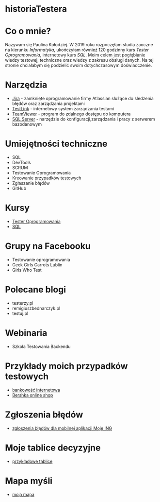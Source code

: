 # historiaTestera
# Co o mnie?
Nazywam się Paulina Kołodziej. W 2019 roku rozpoczęłam studia zaoczne na kierunku *Informatyka*,  ukończyłam również 120 godzinny kurs *Tester Oprogramowania*, internetowy kurs *SQL*. Moim celem jest pogłębianie wiedzy testowej, techniczne oraz wiedzy z zakresu obsługi danych. Na tej stronie chciałabym się podzielić swoim dotychczasowym doświadczenie.  

# Narzędzia
* [Jira](https://www.atlassian.com/pl/software/jira) - zamknięte oprogramowanie firmy Atlassian służące do śledzenia błędów oraz zarządzania projektami 
* [TestLink](http://testlink.org/) -  internetowy system zarządzania testami 
* [TeamViewer](https://www.teamviewer.com/pl/) - program do zdalnego dostępu do komputera 
* [SQL Server](https://www.microsoft.com/pl-pl) - narzędzie do konfiguracji,zarządzania i pracy z serwerem bazodanowym

# Umiejętności techniczne

* SQL
* DevTools
* SCRUM
* Testowanie Oprogramowania
* Kreowanie przypadków testowych
* Zgłaszanie błędów
* GitHub

# Kursy

* [Tester Oprogramowania](https://lait.pl/)
* [SQL](https://www.udemy.com/course/kurs-sql/)

# Grupy na Facebooku

* Testowanie  oprogramowania
* Geek Girls Carrots Lublin
* Girls Who Test

# Polecane blogi

* testerzy.pl
* remigiuszbednarczyk.pl
* testuj.pl

# Webinaria

* Szkoła Testowania Backendu

# Przykłady moich przypadków testowych

* [bankowość internetowa](https://docs.google.com/spreadsheets/d/14-nJjRtvNG15s_-oDDjWtdQS-T2Fyz6hGlZBr_R6HWI/edit?usp=sharing)
* [Bershka online shop](https://docs.google.com/spreadsheets/d/1Jbvxx7LcEougN1eJm4tVN1GGtuQuolDs-9TuwTjjWDA/edit?usp=sharing)
# Zgłoszenia błędów 

* [zgłoszenia błędów dla mobilnej aplikacji Moje ING](https://docs.google.com/document/d/1N5PJ57TR54URDoO8ORI1LxagjUxlJrGDmGTl6ZaCWDw/edit?usp=sharing)

# Moje tablice decyzyjne

* [przykładowe tablice](https://docs.google.com/document/d/1h_pE0vGHh1ktRflFkaE_vIjoQ4pEolwoFZe-RI8Q8Ok/edit?usp=sharing)

# Mapa myśli
* [moja mapa](https://zapodaj.net/41ee4e4ccf1af.jpg.html)
